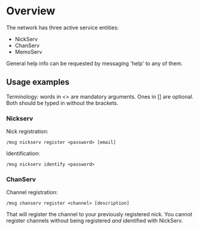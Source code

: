 # Overview

The network has three active service entities:

* NickServ
* ChanServ
* MemoServ

General help info can be requested by messaging 'help' to any of them.

## Usage examples

Terminology: words in <> are mandatory arguments.
Ones in [] are optional. Both should be typed in without the brackets.

### Nickserv

Nick registration:

    /msg nickserv register <password> [email]

Identification:

    /msg nickserv identify <password>

### ChanServ

Channel registration:

    /msg chanserv register <channel> [description]

That will register the channel to your previously registered nick.
You cannot register channels without being registered *and* identified
with NickServ.
